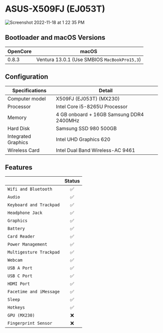 # ASUS-X509FJ (EJ053T)

![Screenshot 2022-11-18 at 1 22 35 PM](https://user-images.githubusercontent.com/77098480/202635837-44cfe9ef-d4d9-4be4-acd5-53dce5b9818c.png)


## Bootloader and macOS Versions

| OpenCore  | macOS                                            |
| --------  | ------------------------------------------------ | 
|   0.8.3   | Ventura 13.0.1 (Use SMBIOS ```MacBookPro15,3```) | 

## Configuration

| Specifications      | Detail                                     |
| ------------------- | -------------------------------------------|
| Computer model      | X509FJ (EJ053T) (MX230)                    |
| Processor           | Intel Core i5-8265U Processor              |
| Memory              | 4 GB onboard + 16GB Samsung DDR4 2400MHz   |
| Hard Disk           | Samsung SSD 980 500GB                      |
| Integrated Graphics | Intel UHD Graphics 620                     |
| Wireless Card       | Intel Dual Band Wireless-AC 9461           |

## Features

|                               | Status |
| ----------------------------- | :------: |
| ``Wifi and Bluetooth``        |✅|
| ``Audio``                     |✅|
| ``Keyboard and Trackpad``     |✅|
| ``Headphone Jack``            |✅|
| ``Graphics``                  |✅|
| ``Battery``                   |✅|
| ``Card Reader``               |✅|
| ``Power Management``          |✅|
| ``Multigesture Trackpad``     |✅|                                          
| ``Webcam``                    |✅|
| ``USB A Port``                |✅|
| ``USB C Port``                |✅|
| ``HDMI Port``                 |✅|
| ``Facetime and iMessage``     |✅|
| ``Sleep``                     |✅|
| ``Hotkeys``                   |✅|
| ``GPU (MX230)``               |❌|
| ``Fingerprint Sensor``        |❌|
